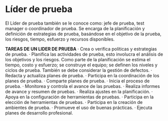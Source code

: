 Líder de prueba
========================

El Líder de prueba también se le conoce como: jefe de prueba, test manager o coordinador de prueba. Se encarga de la planificación y definición de estrategias de prueba, basándose en el objetivo de la prueba, los riesgos, tiempo, esfuerzo y recursos disponibles.

**TAREAS DE UN LIDER DE PRUEBA**
·	Crea o verifica políticas y estrategias de prueba.
·	Planifica las actividades de prueba, esto involucra el análisis de los objetivos y los riesgos. Como parte de la planificación se estima 
    el tiempo, costo y esfuerzo; se construye el equipo; se definen los niveles y ciclos de prueba. También se debe considerar la gestión de defectos.
·	Redacta y actualiza planes de prueba.
·	Participa en la coordinación de los planes de prueba.
·	Comparte planes de prueba.
·	Inicia el proceso de prueba.
·	Monitorea y controla el avance de las pruebas.
·	Realiza informes de avance y resumen de pruebas.
·	Realiza ajustes en la planificación.
·	Apoya en la configuración de herramientas de pruebas.
·	Participa en la elección de herramientas de pruebas.
·	Participa en la creación de ambientes de prueba.
·	Promueve el uso de buenas prácticas.
·	Ejecuta planes de desarrollo profesional.

